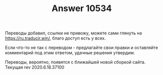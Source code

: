 ﻿---
title: "Answer 10534"
se.owner.user_id: 176217
se.owner.display_name: "αλεχολυτ"
se.owner.link: "https://ru.meta.stackoverflow.com/users/176217/%ce%b1%ce%bb%ce%b5%cf%87%ce%bf%ce%bb%cf%85%cf%84"
se.answer_id: 10534
se.question_id: 10526
se.post_type: answer
se.is_accepted: True
---
<p>Переводы добавил, ссылки не привожу, можете сами глянуть на <a href="https://ru.traducir.win/" rel="nofollow noreferrer">https://ru.traducir.win/</a>, благо доступ есть у всех.</p>
<p>Если что-то не так с переводом - предлагайте свои правки и оставляйте комментарий под этим ответом, удачные решения утвердим.</p>
<p>Переводы, вероятно, появятся с ближайшей новой сборкой сайта. Текущая rev 2020.6.18.37100</p>
